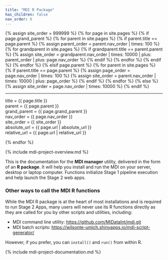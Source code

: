 ```yaml
---
title: "MDI R Package"
has_children: false
nav_order: 0
---
```

{% assign site_order = 999999 %}
{% for page in site.pages %}
    {% if page.grand_parent %}
        {% for parent in site.pages %}
            {% if parent.title == page.parent %}
                {% assign parent_order = parent.nav_order | times: 100 %}
                {% for grandparent in site.pages %}
                    {% if grandparent.title == parent.parent %}
                        {% assign site_order = grandparent.nav_order | times: 10000 | plus: parent_order | plus: page.nav_order %}
                    {% endif %}
                {% endfor %}
            {% endif %}
        {% endfor %}
    {% elsif page.parent %}
        {% for parent in site.pages %}
            {% if parent.title == page.parent %}
                {% assign page_order = page.nav_order | times: 100 %}
                {% assign site_order = parent.nav_order | times: 10000 | plus: page_order %}
            {% endif %}
        {% endfor %}
    {% else %}
        {% assign site_order = page.nav_order | times: 10000 %}
    {% endif %}

--------------------------------------
title = {{ page.title }}  
parent = {{ page.parent }}  
grand_parent = {{ page.grand_parent }}  
nav_order = {{ page.nav_order }}  
site_order = {{ site_order }}  
absolute_url = {{ page.url | absolute_url }}  
relative_url = {{ page.url | relative_url }}  

{% endfor %}



{% include mdi-project-overview.md %}

This is the documentation for the **MDI manager** utility,
delivered in the form of an **R package**.
It will help you install and run the MDI on your server,
desktop or laptop computer. Functions initialize Stage 1 pipeline
execution and help launch the Stage 2 web apps.

### Other ways to call the MDI R functions

While the MDI R package is at the heart of most installations
and is required to run Stage 2 Apps, many users will never
use its R functions directly as they are called for
you by other scripts and utilities, including:

- MDI command line utility: <https://github.com/MiDataInt/mdi.git>
- MDI batch scripts: <https://wilsonte-umich.shinyapps.io/mdi-script-generator/>

However, if you prefer, you can <code>install()</code> and 
<code>run()</code> from within R.

{% include mdi-project-documentation.md %}
